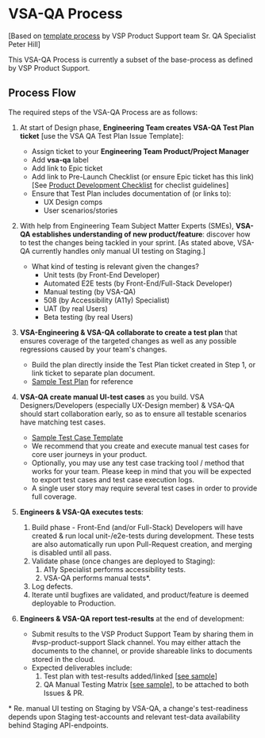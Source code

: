 # VSA-QA Process

\[Based on [template process](https://github.com/department-of-veterans-affairs/va.gov-team/blob/44fb872c0a945ca8ffa85c360d7e09956b979b3f/platform/quality-assurance/process.md) by VSP Product Support team Sr. QA Specialist Peter Hill]

This VSA-QA Process is currently a subset of the base-process as defined by VSP Product Support.

## Process Flow

The required steps of the VSA-QA Process are as follows:

1. At start of Design phase, **Engineering Team creates VSA-QA Test Plan ticket** \[use the VSA QA Test Plan Issue Template]:
    - Assign ticket to your **Engineering Team Product/Project Manager**
    - Add **vsa-qa** label
    - Add link to Epic ticket
    - Add link to Pre-Launch Checklist \(or ensure Epic ticket has this link) \[See [Product Development Checklist](https://github.com/department-of-veterans-affairs/va.gov-team/blob/d210639376918e687efdeda9445199985783c487/platform/working-with-vsp/onboarding/Product%20Development%20Checklist.md) for checlist guidelines]
    - Ensure that Test Plan includes documentation of (or links to):
        - UX Design comps
        - User scenarios/stories

1. With help from Engineering Team Subject Matter Experts (SMEs), **VSA-QA establishes understanding of new product/feature**: discover how to test the changes being tackled in your sprint. \[As stated above, VSA-QA currently handles only manual UI testing on Staging.]
    - What kind of testing is relevant given the changes?
        - Unit tests (by Front-End Developer)
        - Automated E2E tests (by Front-End/Full-Stack Developer)
        - Manual testing (by VSA-QA)
        - 508 (by Accessibility (A11y) Specialist)
        - UAT (by real Users)
        - Beta testing (by real Users)

1. **VSA-Engineering & VSA-QA collaborate to create a test plan** that ensures coverage of the targeted changes as well as any possible regressions caused by your team's changes.
    - Build the plan directly inside the Test Plan ticket created in Step 1, or link ticket to separate plan document.
    - [Sample Test Plan](https://docs.google.com/document/d/10dYOWyHSTGB_gKiPZSdcdq6fwjrlRhBsK3yUIyS3Gc0) for reference

1. **VSA-QA create manual UI-test cases** as you build.  VSA Designers/Developers (especially UX-Design member) & VSA-QA should start collaboration early, so as to ensure all testable scenarios have matching test cases. 
    - [Sample Test Case Template](https://drive.google.com/open?id=1Tkim8srrMdDMztG0Du_yZ60DYgVOJPLk)
    - We recommend that you create and execute manual test cases for core user journeys in your product.
    - Optionally, you may use any test case tracking tool / method that works for your team.  Please keep in mind that you will be expected to export test cases and test case execution logs.
    - A single user story may require several test cases in order to provide full coverage.

1. **Engineers & VSA-QA executes tests**:
    1. Build phase - Front-End (and/or Full-Stack) Developers will have created & run local unit-/e2e-tests during development.  These tests are also automatically run upon Pull-Request creation, and merging is disabled until all pass.
    2. Validate phase (once changes are deployed to Staging):
        1. A11y Specialist performs accessibility tests.
        2. VSA-QA performs manual tests\*.
    3. Log defects.
    4. Iterate until bugfixes are validated, and product/feature is deemed deployable to Production.

1. **Engineers & VSA-QA report test-results** at the end of development:
    - Submit results to the VSP Product Support Team by sharing them in #vsp-product-support Slack channel. You may either attach the documents to the channel, or provide shareable links to documents stored in the cloud.
    - Expected deliverables include:
        1. Test plan with test-results added/linked \[[see sample](https://docs.google.com/document/d/10dYOWyHSTGB_gKiPZSdcdq6fwjrlRhBsK3yUIyS3Gc0)]
        1. QA Manual Testing Matrix \[[see sample](https://github.com/department-of-veterans-affairs/va.gov-team/blob/master/teams/vsa/teams/qa/QA_Testing_Matrix_Template.xlsx)], to be attached to both Issues & PR.




\* Re. manual UI testing on Staging by VSA-QA, a change's test-readiness depends upon Staging test-accounts and relevant test-data availability behind Staging API-endpoints.
